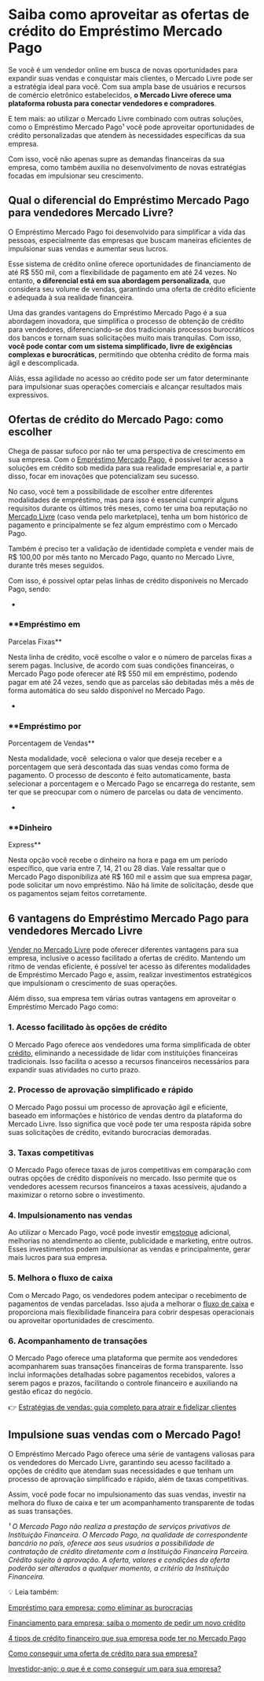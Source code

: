 # Saiba como aproveitar as ofertas de crédito do Empréstimo Mercado Pago

Se você é um vendedor online em busca de novas oportunidades para expandir suas vendas e conquistar mais clientes, o Mercado Livre pode ser a estratégia ideal para você. Com sua ampla base de usuários e recursos de comércio eletrônico estabelecidos, **o Mercado Livre oferece uma plataforma robusta para conectar vendedores e compradores**.

E tem mais: ao utilizar o Mercado Livre combinado com outras soluções, como o Empréstimo Mercado Pago¹ você pode aproveitar oportunidades de crédito personalizadas que atendem às necessidades específicas da sua empresa.

Com isso, você não apenas supre as demandas financeiras da sua empresa, como também auxilia no desenvolvimento de novas estratégias focadas em impulsionar seu crescimento.

## Qual o diferencial do Empréstimo Mercado Pago para vendedores Mercado Livre?

O Empréstimo Mercado Pago foi desenvolvido para simplificar a vida das pessoas, especialmente das empresas que buscam maneiras eficientes de impulsionar suas vendas e aumentar seus lucros.

Esse sistema de crédito online oferece oportunidades de financiamento de até R$ 550 mil, com a flexibilidade de pagamento em até 24 vezes. No entanto, **o diferencial está em sua abordagem personalizada**, que considera seu volume de vendas, garantindo uma oferta de crédito eficiente e adequada à sua realidade financeira.

Uma das grandes vantagens do Empréstimo Mercado Pago é a sua abordagem inovadora, que simplifica o processo de obtenção de crédito para vendedores, diferenciando-se dos tradicionais processos burocráticos dos bancos e tornam suas solicitações muito mais tranquilas. Com isso, **você pode contar com um sistema simplificado, livre de exigências complexas e burocráticas**, permitindo que obtenha crédito de forma mais ágil e descomplicada.

Aliás, essa agilidade no acesso ao crédito pode ser um fator determinante para impulsionar suas operações comerciais e alcançar resultados mais expressivos.

## Ofertas de crédito do Mercado Pago: como escolher

Chega de passar sufoco por não ter uma perspectiva de crescimento em sua empresa. Com o [Empréstimo Mercado Pago](https://meubolso.mercadopago.com.br/expanda-sua-empresa-com-emprestimo-do-mercado-pago), é possível ter acesso a soluções em crédito sob medida para sua realidade empresarial e, a partir disso, focar em inovações que potencializam seu sucesso.

No caso, você tem a possibilidade de escolher entre diferentes modalidades de empréstimo, mas para isso é essencial cumprir alguns requisitos durante os últimos três meses, como ter uma boa reputação no [Mercado Livre](https://meubolso.mercadopago.com.br/pt-br/mercado-credito-e-envios-full-mercado-livre) (caso venda pelo marketplace), tenha um bom histórico de pagamento e principalmente se fez algum empréstimo com o Mercado Pago.

Também é preciso ter a validação de identidade completa e vender mais de R$ 100,00 por mês tanto no Mercado Pago, quanto no Mercado Livre, durante três meses seguidos.

Com isso, é possível optar pelas linhas de crédito disponíveis no Mercado Pago, sendo:

- 
### **Empréstimo em 
Parcelas Fixas**

Nesta linha de crédito, você escolhe o valor e o número de parcelas fixas a serem pagas. Inclusive, de acordo com suas condições financeiras, o Mercado Pago pode oferecer até R$ 550 mil em empréstimo, podendo pagar em até 24 vezes, sendo que as parcelas são debitadas mês a mês de forma automática do seu saldo disponível no Mercado Pago.

- 
### **Empréstimo por 
Porcentagem de Vendas**

Nesta modalidade, você  seleciona o valor que deseja receber e a porcentagem que será descontada das suas vendas como forma de pagamento. O processo de desconto é feito automaticamente, basta selecionar a porcentagem e o Mercado Pago se encarrega do restante, sem ter que se preocupar com o número de parcelas ou data de vencimento.

- 
### **Dinheiro 
Express**

Nesta opção você recebe o dinheiro na hora e paga em um período específico, que varia entre 7, 14, 21 ou 28 dias. Vale ressaltar que o Mercado Pago disponibiliza até R$ 160 mil e assim que sua empresa pagar, pode solicitar um novo empréstimo. Não há limite de solicitação, desde que os pagamentos sejam feitos corretamente.

## 6 vantagens do Empréstimo Mercado Pago para vendedores Mercado Livre

[Vender no Mercado Livre](https://meubolso.mercadopago.com.br/pt-br/aprenda-vender-sem-estoque-com-dropshipping-no-mercado-livre) pode oferecer diferentes vantagens para sua empresa, inclusive o acesso facilitado a ofertas de crédito. Mantendo um ritmo de vendas eficiente, é possível ter acesso às diferentes modalidades de Empréstimo Mercado Pago e, assim, realizar investimentos estratégicos que impulsionam o crescimento de suas operações.

Além disso, sua empresa tem várias outras vantagens em aproveitar o Empréstimo Mercado Pago como:

### 1. Acesso facilitado às opções de crédito

O Mercado Pago oferece aos vendedores uma forma simplificada de obter [crédito](https://meubolso.mercadopago.com.br/pt-br/credito-para-empresas-qual-e-o-melhor-momento-para-fazer-um-financiamento), eliminando a necessidade de lidar com instituições financeiras tradicionais. Isso facilita o acesso a recursos financeiros necessários para expandir suas atividades no curto prazo.

### 2. Processo de aprovação simplificado e rápido

O Mercado Pago possui um processo de aprovação ágil e eficiente, baseado em informações e histórico de vendas dentro da plataforma do Mercado Livre. Isso significa que você pode ter uma resposta rápida sobre suas solicitações de crédito, evitando burocracias demoradas.

### 3. Taxas competitivas

O Mercado Pago oferece taxas de juros competitivas em comparação com outras opções de crédito disponíveis no mercado. Isso permite que os vendedores acessem recursos financeiros a taxas acessíveis, ajudando a maximizar o retorno sobre o investimento.

### 4. Impulsionamento nas vendas

Ao utilizar o Mercado Pago, você pode investir em[estoque](https://meubolso.mercadopago.com.br/pt-br/integrar-o-estoque-da-loja-fisica-e-loja-online) adicional, melhorias no atendimento ao cliente, publicidade e marketing, entre outros. Esses investimentos podem impulsionar as vendas e principalmente, gerar mais lucros para sua empresa.

### 5. Melhora o fluxo de caixa

Com o Mercado Pago, os vendedores podem antecipar o recebimento de pagamentos de vendas parceladas. Isso ajuda a melhorar o [fluxo de caixa](https://meubolso.mercadopago.com.br/pt-br/credito-ferramenta-para-gestao-do-fluxo-de-caixa) e proporciona mais flexibilidade financeira para cobrir despesas operacionais ou aproveitar oportunidades de crescimento.

### 6. Acompanhamento de transações

O Mercado Pago oferece uma plataforma que permite aos vendedores acompanharem suas transações financeiras de forma transparente. Isso inclui informações detalhadas sobre pagamentos recebidos, valores a serem pagos e prazos, facilitando o controle financeiro e auxiliando na gestão eficaz do negócio.

👉 [Estratégias de vendas: guia completo para atrair e fidelizar clientes](https://meubolso.mercadopago.com.br/estrategias-de-vendas)

## Impulsione suas vendas com o Mercado Pago!

O Empréstimo Mercado Pago oferece uma série de vantagens valiosas para os vendedores do Mercado Livre, garantindo seu acesso facilitado a opções de crédito que atendam suas necessidades e que tenham um processo de aprovação simplificado e rápido, além de taxas competitivas.

Assim, você pode focar no impulsionamento das suas vendas, investir na melhora do fluxo de caixa e ter um acompanhamento transparente de todas as suas transações.

*¹ O Mercado Pago não realiza a prestação de serviços privativos de Instituição Financeira. O Mercado Pago, na qualidade de correspondente bancário no país, oferece aos seus usuários a possibilidade de contratação de crédito diretamente com a Instituição Financeira Parceira. Crédito sujeito à aprovação. A oferta, valores e condições da oferta poderão ser alterados a qualquer momento, a critério da Instituição Financeira.*

💡 Leia também:

[Empréstimo para empresa: como eliminar as burocracias](https://meubolso.mercadopago.com.br/emprestimo-para-empresa)

[](https://meubolso.mercadopago.com.br/financiamento-para-empresa-saiba-o-momento-de-pedir-um-novo-credito)[Financiamento para empresa: saiba o momento de pedir um novo crédito](https://meubolso.mercadopago.com.br/financiamento-para-empresa-saiba-o-momento-de-pedir-um-novo-credito)

[4 tipos de crédito financeiro que sua empresa pode ter no Mercado Pago](https://meubolso.mercadopago.com.br/credito-financeiro-mercado-pago)

[Como conseguir uma oferta de crédito para sua empresa?](https://meubolso.mercadopago.com.br/oferta-de-credito-como-conseguir)

[Investidor-anjo: o que é e como conseguir um para sua empresa?](https://meubolso.mercadopago.com.br/investidor-anjo)